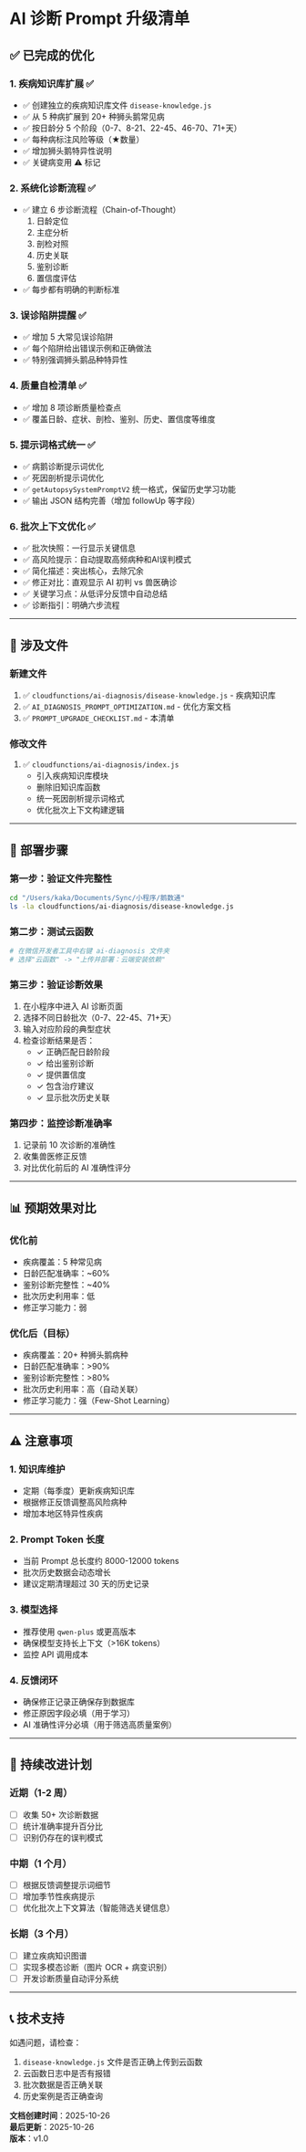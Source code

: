 # AI 诊断 Prompt 升级清单

## ✅ 已完成的优化

### 1. 疾病知识库扩展 ✅
- ✅ 创建独立的疾病知识库文件 `disease-knowledge.js`
- ✅ 从 5 种病扩展到 20+ 种狮头鹅常见病
- ✅ 按日龄分 5 个阶段（0-7、8-21、22-45、46-70、71+天）
- ✅ 每种病标注风险等级（★数量）
- ✅ 增加狮头鹅特异性说明
- ✅ 关键病变用 ⚠️ 标记

### 2. 系统化诊断流程 ✅
- ✅ 建立 6 步诊断流程（Chain-of-Thought）
  1. 日龄定位
  2. 主症分析
  3. 剖检对照
  4. 历史关联
  5. 鉴别诊断
  6. 置信度评估
- ✅ 每步都有明确的判断标准

### 3. 误诊陷阱提醒 ✅
- ✅ 增加 5 大常见误诊陷阱
- ✅ 每个陷阱给出错误示例和正确做法
- ✅ 特别强调狮头鹅品种特异性

### 4. 质量自检清单 ✅
- ✅ 增加 8 项诊断质量检查点
- ✅ 覆盖日龄、症状、剖检、鉴别、历史、置信度等维度

### 5. 提示词格式统一 ✅
- ✅ 病鹅诊断提示词优化
- ✅ 死因剖析提示词优化
- ✅ `getAutopsySystemPromptV2` 统一格式，保留历史学习功能
- ✅ 输出 JSON 结构完善（增加 followUp 等字段）

### 6. 批次上下文优化 ✅
- ✅ 批次快照：一行显示关键信息
- ✅ 高风险提示：自动提取高频病种和AI误判模式
- ✅ 简化描述：突出核心，去除冗余
- ✅ 修正对比：直观显示 AI 初判 vs 兽医确诊
- ✅ 关键学习点：从低评分反馈中自动总结
- ✅ 诊断指引：明确六步流程

---

## 📂 涉及文件

### 新建文件
1. ✅ `cloudfunctions/ai-diagnosis/disease-knowledge.js` - 疾病知识库
2. ✅ `AI_DIAGNOSIS_PROMPT_OPTIMIZATION.md` - 优化方案文档
3. ✅ `PROMPT_UPGRADE_CHECKLIST.md` - 本清单

### 修改文件
1. ✅ `cloudfunctions/ai-diagnosis/index.js`
   - 引入疾病知识库模块
   - 删除旧知识库函数
   - 统一死因剖析提示词格式
   - 优化批次上下文构建逻辑

---

## 🚀 部署步骤

### 第一步：验证文件完整性
```bash
cd "/Users/kaka/Documents/Sync/小程序/鹅数通"
ls -la cloudfunctions/ai-diagnosis/disease-knowledge.js
```

### 第二步：测试云函数
```bash
# 在微信开发者工具中右键 ai-diagnosis 文件夹
# 选择"云函数" -> "上传并部署：云端安装依赖"
```

### 第三步：验证诊断效果
1. 在小程序中进入 AI 诊断页面
2. 选择不同日龄批次（0-7、22-45、71+天）
3. 输入对应阶段的典型症状
4. 检查诊断结果是否：
   - ✓ 正确匹配日龄阶段
   - ✓ 给出鉴别诊断
   - ✓ 提供置信度
   - ✓ 包含治疗建议
   - ✓ 显示批次历史关联

### 第四步：监控诊断准确率
1. 记录前 10 次诊断的准确性
2. 收集兽医修正反馈
3. 对比优化前后的 AI 准确性评分

---

## 📊 预期效果对比

### 优化前
- 疾病覆盖：5 种常见病
- 日龄匹配准确率：~60%
- 鉴别诊断完整性：~40%
- 批次历史利用率：低
- 修正学习能力：弱

### 优化后（目标）
- 疾病覆盖：20+ 种狮头鹅病种
- 日龄匹配准确率：>90%
- 鉴别诊断完整性：>80%
- 批次历史利用率：高（自动关联）
- 修正学习能力：强（Few-Shot Learning）

---

## ⚠️ 注意事项

### 1. 知识库维护
- 定期（每季度）更新疾病知识库
- 根据修正反馈调整高风险病种
- 增加本地区特异性疾病

### 2. Prompt Token 长度
- 当前 Prompt 总长度约 8000-12000 tokens
- 批次历史数据会动态增长
- 建议定期清理超过 30 天的历史记录

### 3. 模型选择
- 推荐使用 `qwen-plus` 或更高版本
- 确保模型支持长上下文（>16K tokens）
- 监控 API 调用成本

### 4. 反馈闭环
- 确保修正记录正确保存到数据库
- 修正原因字段必填（用于学习）
- AI 准确性评分必填（用于筛选高质量案例）

---

## 🔄 持续改进计划

### 近期（1-2 周）
- [ ] 收集 50+ 次诊断数据
- [ ] 统计准确率提升百分比
- [ ] 识别仍存在的误判模式

### 中期（1 个月）
- [ ] 根据反馈调整提示词细节
- [ ] 增加季节性疾病提示
- [ ] 优化批次上下文算法（智能筛选关键信息）

### 长期（3 个月）
- [ ] 建立疾病知识图谱
- [ ] 实现多模态诊断（图片 OCR + 病变识别）
- [ ] 开发诊断质量自动评分系统

---

## 📞 技术支持

如遇问题，请检查：
1. `disease-knowledge.js` 文件是否正确上传到云函数
2. 云函数日志中是否有报错
3. 批次数据是否正确关联
4. 历史案例是否正确查询

**文档创建时间**：2025-10-26  
**最后更新**：2025-10-26  
**版本**：v1.0

